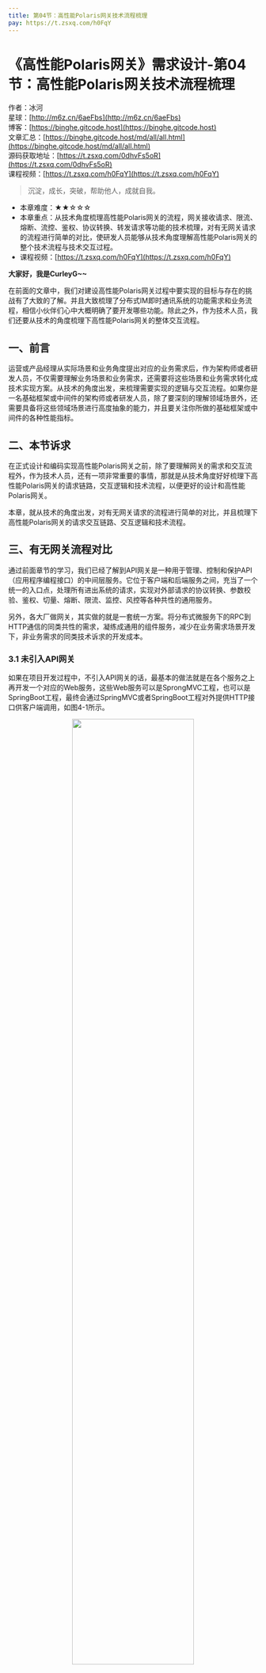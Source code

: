 ```yaml
---
title: 第04节：高性能Polaris网关技术流程梳理
pay: https://t.zsxq.com/h0FqY
---
```


# 《高性能Polaris网关》需求设计-第04节：高性能Polaris网关技术流程梳理

作者：冰河
<br/>星球：[http://m6z.cn/6aeFbs](http://m6z.cn/6aeFbs)
<br/>博客：[https://binghe.gitcode.host](https://binghe.gitcode.host)
<br/>文章汇总：[https://binghe.gitcode.host/md/all/all.html](https://binghe.gitcode.host/md/all/all.html)
<br/>源码获取地址：[https://t.zsxq.com/0dhvFs5oR](https://t.zsxq.com/0dhvFs5oR)
<br/>课程视频：[https://t.zsxq.com/h0FqY](https://t.zsxq.com/h0FqY)

> 沉淀，成长，突破，帮助他人，成就自我。

* 本章难度：★★☆☆☆
* 本章重点：从技术角度梳理高性能Polaris网关的流程，网关接收请求、限流、熔断、流控、鉴权、协议转换、转发请求等功能的技术梳理，对有无网关请求的流程进行简单的对比，使研发人员能够从技术角度理解高性能Polaris网关的整个技术流程与技术交互过程。
* 课程视频：[https://t.zsxq.com/h0FqY](https://t.zsxq.com/h0FqY)

**大家好，我是CurleyG~~**

在前面的文章中，我们对建设高性能Polaris网关过程中要实现的目标与存在的挑战有了大致的了解。并且大致梳理了分布式IM即时通讯系统的功能需求和业务流程，相信小伙伴们心中大概明确了要开发哪些功能。除此之外，作为技术人员，我们还要从技术的角度梳理下高性能Polaris网关的整体交互流程。

## 一、前言

运营或产品经理从实际场景和业务角度提出对应的业务需求后，作为架构师或者研发人员，不仅需要理解业务场景和业务需求，还需要将这些场景和业务需求转化成技术实现方案。从技术的角度出发，来梳理需要实现的逻辑与交互流程。如果你是一名基础框架或中间件的架构师或者研发人员，除了要深刻的理解领域场景外，还需要具备将这些领域场景进行高度抽象的能力，并且要关注你所做的基础框架或中间件的各种性能指标。

## 二、本节诉求

在正式设计和编码实现高性能Polaris网关之前，除了要理解网关的需求和交互流程外，作为技术人员，还有一项非常重要的事情，那就是从技术角度好好梳理下高性能Polaris网关的请求链路，交互逻辑和技术流程，以便更好的设计和高性能Polaris网关。

本章，就从技术的角度出发，对有无网关请求的流程进行简单的对比，并且梳理下高性能Polaris网关的请求交互链路、交互逻辑和技术流程。

## 三、有无网关流程对比

通过前面章节的学习，我们已经了解到API网关是一种用于管理、控制和保护API（应用程序编程接口）的中间层服务。它位于客户端和后端服务之间，充当了一个统一的入口点，处理所有进出系统的请求，实现对外部请求的协议转换、参数校验、鉴权、切量、熔断、限流、监控、风控等各种共性的通用服务。

另外，各大厂做网关，其实做的就是一套统一方案。将分布式微服务下的RPC到HTTP通信的同类共性的需求，凝练成通用的组件服务，减少在业务需求场景开发下，非业务需求的同类技术诉求的开发成本。

### 3.1 未引入API网关

如果在项目开发过程中，不引入API网关的话，最基本的做法就是在各个服务之上再开发一个对应的Web服务，这些Web服务可以是SprongMVC工程，也可以是SpringBoot工程，最终会通过SpringMVC或者SpringBoot工程对外提供HTTP接口供客户端调用，如图4-1所示。

<div align="center">
    <img src="https://binghe.gitcode.host/images/project/gateway/2024-07-14-001.png?raw=true" width="70%">
    <br/>
</div>

可以看到，在未引入API网关之前，一般会在服务之上开发一套Web应用，由这个Web应用最终向客户端提供HTTP接口。并且会在这个Web应用内部实现限流、熔断、参数校验、鉴权、风控、切量、监控、路由转发等功能。

### 3.2 引入API网关

引入API网关后，流量的管理和转发就变得比较简单了，也不再需要对各个服务再开发一套Web应用进行维护。引入API网关的流程如图4-2所示。

## 查看完整文章

加入[冰河技术](https://public.zsxq.com/groups/15552115418882.html)知识星球，解锁完整技术文章、小册、视频与完整代码

